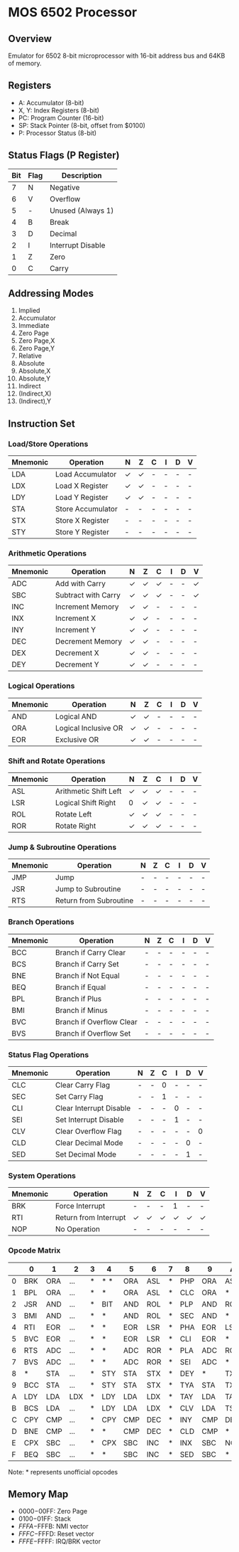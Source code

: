 # MOS 6502 Processor

## Overview

Emulator for 6502 8-bit microprocessor with 16-bit address bus and 64KB of memory.

## Registers

- A: Accumulator (8-bit)
- X, Y: Index Registers (8-bit)
- PC: Program Counter (16-bit)
- SP: Stack Pointer (8-bit, offset from $0100)
- P: Processor Status (8-bit)

## Status Flags (P Register)

| Bit | Flag | Description |
|-----|------|-------------|
| 7 | N | Negative |
| 6 | V | Overflow |
| 5 | - | Unused (Always 1) |
| 4 | B | Break |
| 3 | D | Decimal |
| 2 | I | Interrupt Disable |
| 1 | Z | Zero |
| 0 | C | Carry |

## Addressing Modes

1. Implied
2. Accumulator
3. Immediate
4. Zero Page
5. Zero Page,X
6. Zero Page,Y
7. Relative
8. Absolute
9. Absolute,X
10. Absolute,Y
11. Indirect
12. (Indirect,X)
13. (Indirect),Y

## Instruction Set

### Load/Store Operations

| Mnemonic | Operation | N | Z | C | I | D | V |
|----------|-----------|---|---|---|---|---|---|
| LDA | Load Accumulator | ✓ | ✓ | - | - | - | - |
| LDX | Load X Register | ✓ | ✓ | - | - | - | - |
| LDY | Load Y Register | ✓ | ✓ | - | - | - | - |
| STA | Store Accumulator | - | - | - | - | - | - |
| STX | Store X Register | - | - | - | - | - | - |
| STY | Store Y Register | - | - | - | - | - | - |

### Arithmetic Operations

| Mnemonic | Operation | N | Z | C | I | D | V |
|----------|-----------|---|---|---|---|---|---|
| ADC | Add with Carry | ✓ | ✓ | ✓ | - | - | ✓ |
| SBC | Subtract with Carry | ✓ | ✓ | ✓ | - | - | ✓ |
| INC | Increment Memory | ✓ | ✓ | - | - | - | - |
| INX | Increment X | ✓ | ✓ | - | - | - | - |
| INY | Increment Y | ✓ | ✓ | - | - | - | - |
| DEC | Decrement Memory | ✓ | ✓ | - | - | - | - |
| DEX | Decrement X | ✓ | ✓ | - | - | - | - |
| DEY | Decrement Y | ✓ | ✓ | - | - | - | - |

### Logical Operations

| Mnemonic | Operation | N | Z | C | I | D | V |
|----------|-----------|---|---|---|---|---|---|
| AND | Logical AND | ✓ | ✓ | - | - | - | - |
| ORA | Logical Inclusive OR | ✓ | ✓ | - | - | - | - |
| EOR | Exclusive OR | ✓ | ✓ | - | - | - | - |

### Shift and Rotate Operations

| Mnemonic | Operation | N | Z | C | I | D | V |
|----------|-----------|---|---|---|---|---|---|
| ASL | Arithmetic Shift Left | ✓ | ✓ | ✓ | - | - | - |
| LSR | Logical Shift Right | 0 | ✓ | ✓ | - | - | - |
| ROL | Rotate Left | ✓ | ✓ | ✓ | - | - | - |
| ROR | Rotate Right | ✓ | ✓ | ✓ | - | - | - |

### Jump & Subroutine Operations

| Mnemonic | Operation | N | Z | C | I | D | V |
|----------|-----------|---|---|---|---|---|---|
| JMP | Jump | - | - | - | - | - | - |
| JSR | Jump to Subroutine | - | - | - | - | - | - |
| RTS | Return from Subroutine | - | - | - | - | - | - |

### Branch Operations

| Mnemonic | Operation | N | Z | C | I | D | V |
|----------|-----------|---|---|---|---|---|---|
| BCC | Branch if Carry Clear | - | - | - | - | - | - |
| BCS | Branch if Carry Set | - | - | - | - | - | - |
| BNE | Branch if Not Equal | - | - | - | - | - | - |
| BEQ | Branch if Equal | - | - | - | - | - | - |
| BPL | Branch if Plus | - | - | - | - | - | - |
| BMI | Branch if Minus | - | - | - | - | - | - |
| BVC | Branch if Overflow Clear | - | - | - | - | - | - |
| BVS | Branch if Overflow Set | - | - | - | - | - | - |

### Status Flag Operations

| Mnemonic | Operation | N | Z | C | I | D | V |
|----------|-----------|---|---|---|---|---|---|
| CLC | Clear Carry Flag | - | - | 0 | - | - | - |
| SEC | Set Carry Flag | - | - | 1 | - | - | - |
| CLI | Clear Interrupt Disable | - | - | - | 0 | - | - |
| SEI | Set Interrupt Disable | - | - | - | 1 | - | - |
| CLV | Clear Overflow Flag | - | - | - | - | - | 0 |
| CLD | Clear Decimal Mode | - | - | - | - | 0 | - |
| SED | Set Decimal Mode | - | - | - | - | 1 | - |

### System Operations

| Mnemonic | Operation | N | Z | C | I | D | V |
|----------|-----------|---|---|---|---|---|---|
| BRK | Force Interrupt | - | - | - | 1 | - | - |
| RTI | Return from Interrupt | ✓ | ✓ | ✓ | ✓ | ✓ | ✓ |
| NOP | No Operation | - | - | - | - | - | - |

### Opcode Matrix

|     | 0 | 1 | 2 | 3 | 4 | 5 | 6 | 7 | 8 | 9 | A | B | C | D | E | F |
|-----|---|---|---|---|---|---|---|---|---|---|---|---|---|---|---|---|
| 0   |BRK|ORA|...| * |* * |ORA|ASL| * |PHP|ORA|ASL| * | * |ORA|ASL| * |
| 1   |BPL|ORA|...| * | * |ORA|ASL| * |CLC|ORA| * | * | * |ORA|ASL| * |
| 2   |JSR|AND|...| * |BIT|AND|ROL| * |PLP|AND|ROL| * |BIT|AND|ROL| * |
| 3   |BMI|AND|...| * | * |AND|ROL| * |SEC|AND| * | * | * |AND|ROL| * |
| 4   |RTI|EOR|...| * | * |EOR|LSR| * |PHA|EOR|LSR| * |JMP|EOR|LSR| * |
| 5   |BVC|EOR|...| * | * |EOR|LSR| * |CLI|EOR| * | * | * |EOR|LSR| * |
| 6   |RTS|ADC|...| * | * |ADC|ROR| * |PLA|ADC|ROR| * |JMP|ADC|ROR| * |
| 7   |BVS|ADC|...| * | * |ADC|ROR| * |SEI|ADC| * | * | * |ADC|ROR| * |
| 8   | * |STA|...| * |STY|STA|STX| * |DEY| * |TXA| * |STY|STA|STX| * |
| 9   |BCC|STA|...| * |STY|STA|STX| * |TYA|STA|TXS| * | * |STA| * | * |
| A   |LDY|LDA|LDX| * |LDY|LDA|LDX| * |TAY|LDA|TAX| * |LDY|LDA|LDX| * |
| B   |BCS|LDA|...| * |LDY|LDA|LDX| * |CLV|LDA|TSX| * |LDY|LDA|LDX| * |
| C   |CPY|CMP|...| * |CPY|CMP|DEC| * |INY|CMP|DEX| * |CPY|CMP|DEC| * |
| D   |BNE|CMP|...| * | * |CMP|DEC| * |CLD|CMP| * | * | * |CMP|DEC| * |
| E   |CPX|SBC|...| * |CPX|SBC|INC| * |INX|SBC|NOP| * |CPX|SBC|INC| * |
| F   |BEQ|SBC|...| * | * |SBC|INC| * |SED|SBC| * | * | * |SBC|INC| * |

Note: * represents unofficial opcodes

## Memory Map

- $0000-$00FF: Zero Page
- $0100-$01FF: Stack
- $FFFA-$FFFB: NMI vector
- $FFFC-$FFFD: Reset vector
- $FFFE-$FFFF: IRQ/BRK vector

